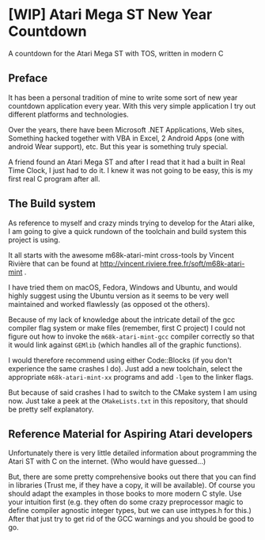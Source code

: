 # \[WIP\] Atari Mega ST New Year Countdown

A countdown for the Atari Mega ST with TOS, written in modern C

## Preface

It has been a personal tradition of mine to write some sort of new year countdown application every year.
With this very simple application I try out different platforms and technologies.

Over the years, there have been Microsoft .NET Applications, Web sites, Something hacked together with VBA in Excel,
2 Android Apps (one with android Wear support), etc. But this year is something truly special.

A friend found an Atari Mega ST and after I read that it had a built in Real Time Clock, I just had to do it.
I knew it was not going to be easy, this is my first real C program after all.


## The Build system

As reference to myself and crazy minds trying to develop for the Atari alike, I am going to give a quick
rundown of the toolchain and build system this project is using.

It all starts with the awesome m68k-atari-mint cross-tools by
Vincent Rivière that can be found at http://vincent.riviere.free.fr/soft/m68k-atari-mint .

I have tried them on macOS, Fedora, Windows and Ubuntu, and would highly suggest using the Ubuntu version
as it seems to be very well maintained and worked flawlessly (as opposed ot the others).

Because of my lack of knowledge about the intricate detail of the gcc compiler flag system or make files
(remember, first C project) I could not figure out how to invoke the `m68k-atari-mint-gcc` compiler correctly
so that it would link against `GEMlib` (which handles all of the graphic functions).

I would therefore recommend using either Code::Blocks (if you don't experience the same crashes I do).
Just add a new toolchain, select the appropriate `m68k-atari-mint-xx` programs and add `-lgem` to the linker flags.

But because of said crashes I had to switch to the CMake system I am using now. Just take a peek at the
`CMakeLists.txt` in this repository, that should be pretty self explanatory.


## Reference Material for Aspiring Atari developers

Unfortunately there is very little detailed information about programming the Atari ST with C
on the internet. (Who would have guessed...)

But, there are some pretty comprehensive books out there that you can find in libraries
(Trust me, if they have a copy, it will be available). Of course you should adapt the examples in those books
to more modern C style. Use your intuition first (e.g. they often do some crazy preprocessor magic to define compiler
agnostic integer types, but we can use inttypes.h for this.) After that just try to get rid of the GCC warnings and
you should be good to go.